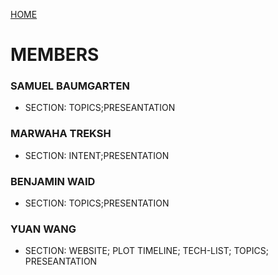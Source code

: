 [HOME](https://trekshcool.github.io/Ironman3/index)
# MEMBERS

### SAMUEL BAUMGARTEN
- SECTION: TOPICS;PRESEANTATION

### MARWAHA TREKSH
- SECTION: INTENT;PRESENTATION


### BENJAMIN WAID
- SECTION: TOPICS;PRESENTATION

### YUAN WANG
- SECTION: WEBSITE; PLOT TIMELINE; TECH-LIST; TOPICS; PRESEANTATION

